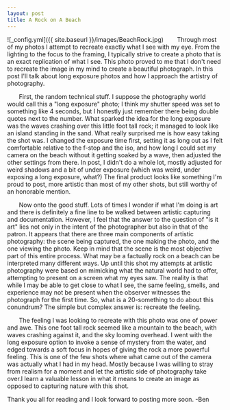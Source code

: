 ```yaml
---
layout: post
title: A Rock on A Beach
---
```


![_config.yml]({{ site.baseurl }}/images/BeachRock.jpg)
&nbsp;&nbsp;&nbsp;&nbsp;&nbsp;&nbsp; Through most of my photos I attempt to recreate exactly what I see with my eye. From the lighting to the focus to the framing, I typically strive to create a photo that is an exact replication of what I see. This photo proved to me that I don't need to recreate the image in my mind to create a beautiful photograph. In this post I'll talk about long exposure photos and how I approach the artistry of photography. 

&nbsp;&nbsp;&nbsp;&nbsp;&nbsp;&nbsp; First, the random technical stuff. I suppose the photography world would call this a "long exposure" photo; I think my shutter speed was set to something like 4 seconds, but I honestly just remember there being double quotes next to the number. What sparked the idea for the long exposure was the waves crashing over this little foot tall rock; it managed to look like an island standing in the sand. What really surprised me is how easy taking the shot was. I changed the exposure time first, setting it as long out as I felt comfortable relative to the f-stop and the iso, and how long I could set my camera on the beach without it getting soaked by a wave, then adjusted the other settings from there. In post, I didn't do a whole lot, mostly adjusted for weird shadows and a bit of under exposure (which was weird, under exposing a long exposure, what?) The final product looks like something I'm proud to post, more artistic than most of my other shots, but still worthy of an honorable mention. 

&nbsp;&nbsp;&nbsp;&nbsp;&nbsp;&nbsp; Now onto the good stuff. Lots of times I wonder if what I'm doing is art and there is definitely a fine line to be walked between artistic capturing and documentation. However, I feel that the answer to the question of "is it art" lies not only in the intent of the photographer but also in that of the patron. It appears that there are three main components of artistic photography: the scene being captured, the one making the photo, and the one viewing the photo. Keep in mind that the scene is the most objective part of this entire process. What may be a factually rock on a beach can be interpreted many different ways. Up until this shot my attempts at artistic photography were based on mimicking what the natural world had to offer, attempting to present on a screen what my eyes saw. The reality is that while I may be able to get close to what I see, the same feeling, smells, and experience may not be present when the observer witnesses the photograph for the first time. So, what is a 20-something to do about this conundrum? The simple but complex answer is: recreate the feeling. 

&nbsp;&nbsp;&nbsp;&nbsp;&nbsp;&nbsp; The feeling I was looking to recreate with this photo was one of power and awe. This one foot tall rock seemed like a mountain to the beach, with waves crashing against it, and the sky looming overhead. I went with the long exposure option to invoke a sense of mystery from the water, and edged towards a soft focus in hopes of giving the rock a more powerful feeling. This is one of the few shots where what came out of the camera was actually what I had in my head. Mostly because I was willing to stray from realism for a moment and let the artistic side of photography take over.I learn a valuable lesson in what it means to create an image as opposed to capturing nature with this shot. 

Thank you all for reading and I look forward to posting more soon.
-Ben